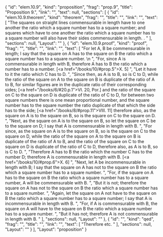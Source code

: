 {
  "id": "elem.10.9",
  "kind": "proposition",
  "frag": "prop.9",
  "title": "Proposition 9.",
  "link": "",
  "text": null,
  "sections": [
    {
      "id": "elem.10.9.theorem",
      "kind": "theorem",
      "frag": "",
      "title": "",
      "link": "",
      "text": [
        "The squares on straight lines commensurable in length have to one another the ratio which a square number has to a square number; and squares which have to one another the ratio which a square number has to a square number will also have their sides commensurable in length. <title>But the squares on straight lines incommensurable in length have not to one another the ratio which a square number has to a square number; and squares which have not to one another the ratio which a square number has to a square number will not have their sides commensurable in length either</title>. "
      ],
      "sections": null,
      "Layout": ""
    },
    {
      "id": "elem.10.9.proof",
      "kind": "proof",
      "frag": "",
      "title": "",
      "link": "",
      "text": [
        "For let A, B be commensurable in length; I say that the square on A has to the square on B the ratio which a square number has to a square number. \n      ",
        "For, since A is commensurable in length with B, therefore A has to B the ratio which a number has to a number. [<a href=\"/books/10/#prop.5\">X. 5</a>] ",
        "Let it have to it the ratio which C has to D. ",
        "Since then, as A is to B, so is C to D, while the ratio of the square on A to the square on B is duplicate of the ratio of A to B, for similar figures are in the duplicate ratio of their corresponding sides; [<a href=\"/books/6/#20.p.1\">VI. 20, Por.</a>] and the ratio of the square on C to the square on D is duplicate of the ratio of C to D, for between two square numbers there is one mean proportional number, and the square number has to the square number the ratio duplicate of that which the side has to the side; [<a href=\"/books/8/#prop.11\">VIII. 11</a>] therefore also, as the square on A is to the square on B, so is the square on C to the square on D. ",
        "Next, as the square on A is to the square on B, so let the square on C be to the square on D; I say that A is commensurable in length with B. ",
        "For since, as the square on A is to the square on B, so is the square on C to the square on D, while the ratio of the square on A to the square on B is duplicate of the ratio of A to B, and the ratio of the square on C to the square on D is duplicate of the ratio of C to D, therefore also, as A is to B, so is C to D. ",
        "Therefore A has to B the ratio which the number C has to the number D; therefore A is commensurable in length with B. [<a href=\"/books/10/#prop.6\">X. 6</a>] ",
        "Next, let A be incommensurable in length with B; I say that the square on A has not to the square on B the ratio which a square number has to a square number. ",
        "For, if the square on A has to the square on B the ratio which a square number has to a square number, A will be commensurable with B. ",
        "But it is not; therefore the square on A has not to the square on B the ratio which a square number has to a square number. ",
        "Again, let the square on A not have to the square on B the ratio which a square number has to a square number; I say that A is incommensurable in length with B. ",
        "For, if A is commensurable with B, the square on A will have to the square on B the ratio which a square number has to a square number. ",
        "But it has not; therefore A is not commensurable in length with B. "
      ],
      "sections": null,
      "Layout": ""
    },
    {
      "id": "",
      "kind": "qed",
      "frag": "",
      "title": "",
      "link": "",
      "text": [
        "Therefore etc. "
      ],
      "sections": null,
      "Layout": ""
    }
  ],
  "Layout": "proposition"
}
